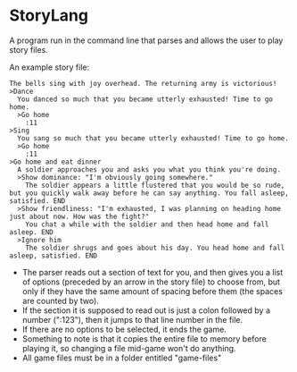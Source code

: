 # StoryLang
A program run in the command line that parses and allows the user to play story files.

An example story file:
```
The bells sing with joy overhead. The returning army is victorious!
>Dance
  You danced so much that you became utterly exhausted! Time to go home.
  >Go home
    :11
>Sing
  You sang so much that you became utterly exhausted! Time to go home.
  >Go home
    :11
>Go home and eat dinner
  A soldier approaches you and asks you what you think you're doing.
  >Show dominance: "I'm obviously going somewhere."
    The soldier appears a little flustered that you would be so rude, but you quickly walk away before he can say anything. You fall asleep, satisfied. END
  >Show friendliness: "I'm exhausted, I was planning on heading home just about now. How was the fight?"
    You chat a while with the soldier and then head home and fall asleep. END
  >Ignore him
    The soldier shrugs and goes about his day. You head home and fall asleep, satisfied. END
```

- The parser reads out a section of text for you, and then gives you a list of options (preceded by an arrow in the story file) to choose from, but only if they have the same amount of spacing before them (the spaces are counted by two).  
- If the section it is supposed to read out is just a colon followed by a number (":123"), then it jumps to that line number in the file.
- If there are no options to be selected, it ends the game.  
- Something to note is that it copies the entire file to memory before playing it, so changing a file mid-game won't do anything.
- All game files must be in a folder entitled "game-files"
